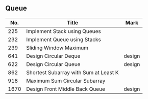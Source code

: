 ## Queue
| No.  | Title                                                       | Mark |
|------|-------------------------------------------------------------|------|
| 225  | Implement Stack using Queues   |        |
| 232  | Implement Queue using Stacks   |        |
| 239  | Sliding Window Maximum         |        |
| 641  | Design Circular Deque          | design |
| 622  | Design Circular Queue          | design |
| 862 | Shortest Subarray with Sum at Least K | |
| 918 | Maximum Sum Circular Subarray | |
| 1670 | Design Front Middle Back Queue | design |
